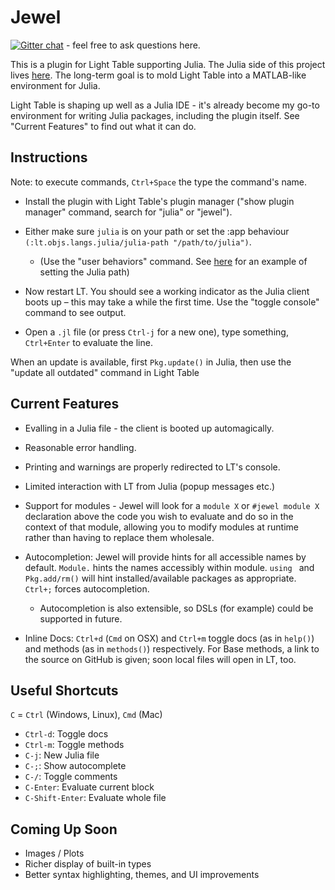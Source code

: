 # Jewel

[![Gitter chat](https://badges.gitter.im/one-more-minute/Jewel.png)](https://gitter.im/one-more-minute/Jewel) - feel free to ask questions here.

This is a plugin for Light Table supporting Julia. The Julia side of this project lives [here](https://github.com/one-more-minute/Jewel.jl). The long-term goal is to mold Light Table into a MATLAB-like environment for Julia.

Light Table is shaping up well as a Julia IDE - it's already become my go-to environment for writing Julia packages, including the plugin itself. See "Current Features" to find out what it can do.

## Instructions

Note: to execute commands, `Ctrl+Space` the type the command's name.

* Install the plugin with Light Table's plugin manager ("show plugin manager" command, search for "julia" or "jewel").

* Either make sure `julia` is on your path or set the :app behaviour `(:lt.objs.langs.julia/julia-path "/path/to/julia")`.
  * (Use the "user behaviors" command. See [here](https://gist.github.com/one-more-minute/9882389) for an example of setting the Julia path)

* Now restart LT. You should see a working indicator as the Julia client boots up – this may take a while the first time. Use the "toggle console" command to see output.

* Open a `.jl` file (or press `Ctrl-j` for a new one), type something, `Ctrl+Enter` to evaluate the line.

When an update is available, first `Pkg.update()` in Julia, then use the "update all outdated" command in Light Table

## Current Features

* Evalling in a Julia file - the client is booted up automagically.

* Reasonable error handling.

* Printing and warnings are properly redirected to LT's console.

* Limited interaction with LT from Julia (popup messages etc.)

* Support for modules - Jewel will look for a `module X` or `#jewel module X` declaration above the code you wish to evaluate and do so in the context of that module, allowing you to modify modules at runtime rather than having to replace them wholesale.

* Autocompletion: Jewel will provide hints for all accessible names by default. `Module.` hints the names accessibly within module. `using ` and `Pkg.add/rm()` will hint installed/available packages as appropriate. `Ctrl+;` forces autocompletion.
  * Autocompletion is also extensible, so DSLs (for example) could be supported in future.

* Inline Docs: `Ctrl+d` (`Cmd` on OSX) and `Ctrl+m` toggle docs (as in `help()`) and methods (as in `methods()`) respectively. For Base methods, a link to the source on GitHub is given; soon local files will open in LT, too.

## Useful Shortcuts

`C` = `Ctrl` (Windows, Linux), `Cmd` (Mac)

* `Ctrl-d`: Toggle docs
* `Ctrl-m`: Toggle methods
* `C-j`: New Julia file
* `C-;`: Show autocomplete
* `C-/`: Toggle comments
* `C-Enter`: Evaluate current block
* `C-Shift-Enter`: Evaluate whole file

## Coming Up Soon

* Images / Plots
* Richer display of built-in types
* Better syntax highlighting, themes, and UI improvements
